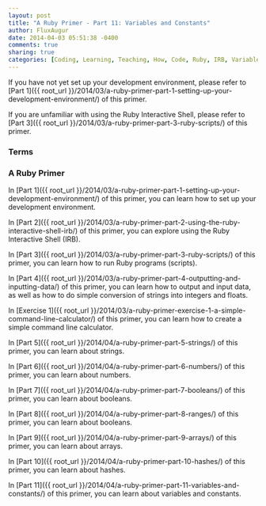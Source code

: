 ```yaml
---
layout: post
title: "A Ruby Primer - Part 11: Variables and Constants"
author: FluxAugur
date: 2014-04-03 05:51:38 -0400
comments: true
sharing: true
categories: [Coding, Learning, Teaching, How, Code, Ruby, IRB, Variables, Constants, Data Types]
---
```

If you have not yet set up your development environment, please refer to [Part 1]({{ root_url }}/2014/03/a-ruby-primer-part-1-setting-up-your-development-environment/) of this primer.

If you are unfamiliar with using the Ruby Interactive Shell, please refer to [Part 3]({{ root_url }}/2014/03/a-ruby-primer-part-3-ruby-scripts/) of this primer.

### Terms

### A Ruby Primer

In [Part 1]({{ root_url }}/2014/03/a-ruby-primer-part-1-setting-up-your-development-environment/) of this primer, you can learn how to set up your development environment.

In [Part 2]({{ root_url }}/2014/03/a-ruby-primer-part-2-using-the-ruby-interactive-shell-irb/) of this primer, you can explore using the Ruby Interactive Shell (IRB).

In [Part 3]({{ root_url }}/2014/03/a-ruby-primer-part-3-ruby-scripts/) of this primer, you can learn how to run Ruby programs (scripts).

In [Part 4]({{ root_url }}/2014/03/a-ruby-primer-part-4-outputting-and-inputting-data/) of this primer, you can learn how to output and input data, as well as how to do simple conversion of strings into integers and floats.

In [Exercise 1]({{ root_url }}/2014/03/a-ruby-primer-exercise-1-a-simple-command-line-calculator/) of this primer, you can learn how to create a simple command line calculator.

In [Part 5]({{ root_url }}/2014/04/a-ruby-primer-part-5-strings/) of this primer, you can learn about strings.

In [Part 6]({{ root_url }}/2014/04/a-ruby-primer-part-6-numbers/) of this primer, you can learn about numbers.

In [Part 7]({{ root_url }}/2014/04/a-ruby-primer-part-7-booleans/) of this primer, you can learn about booleans.

In [Part 8]({{ root_url }}/2014/04/a-ruby-primer-part-8-ranges/) of this primer, you can learn about booleans.

In [Part 9]({{ root_url }}/2014/04/a-ruby-primer-part-9-arrays/) of this primer, you can learn about arrays.

In [Part 10]({{ root_url }}/2014/04/a-ruby-primer-part-10-hashes/) of this primer, you can learn about hashes.

In [Part 11]({{ root_url }}/2014/04/a-ruby-primer-part-11-variables-and-constants/) of this primer, you can learn about variables and constants.

